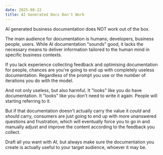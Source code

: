 ```yaml
---
date: 2025-08-22
title: AI Generated Docs Don't Work
---
```


AI generated business documentation does NOT work out of the box.

The main audience for documentation is humans; developers, business people, users. While AI documentation "sounds" good, it lacks the necessary means to deliver information tailored to the human mind in specific business contexts.

If you lack experience collecting feedback and optimising documentation for people, chances are you're going to end up with completely useless documentation. Regardless of the prompt you use or the number of iterations you do with the model.

And not only useless, but also harmful. It "looks" like you do have documentation. It "looks" like you don't need to write it again. People will starting referring to it.

But if that documentation doesn't actually carry the value it _could_ and _should_ carry, consumers are just going to end up with more unanswered questions and frustration, which will eventually force you to go in and manually adjust and improve the content according to the feedback you collect.

Draft all you want with AI, but always make sure the documentation you create is actually useful to your target audience, whoever it may be.
